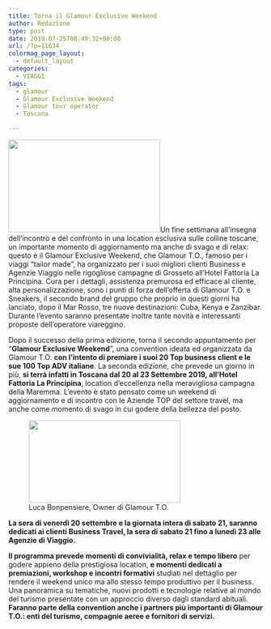 ```yaml
---
title: Torna il Glamour Exclusive Weekend
author: Redazione
type: post
date: 2019-07-25T08:49:32+00:00
url: /?p=11634
colormag_page_layout:
  - default_layout
categories:
  - VIAGGI
tags:
  - glamour
  - Glamour Exclusive Weekend
  - Glamour tour operator
  - Toscana

---
```

<img decoding="async" loading="lazy" class="alignleft size-medium wp-image-9779" src="https://progressonline.it/wp-content/uploads/2018/10/glamour-logo-2-300x183.jpg" alt="" width="300" height="183" />Un fine settimana all’insegna dell’incontro e del confronto in una location esclusiva sulle colline toscane, un importante momento di aggiornamento ma anche di svago e di relax: questo è il Glamour Exclusive Weekend, che Glamour T.O., famoso per i viaggi “tailor made”, ha organizzato per i suoi migliori clienti Business e Agenzie Viaggio nelle rigogliose campagne di Grosseto all’Hotel Fattoria La Principina. Cura per i dettagli, assistenza premurosa ed efficace al cliente, alta personalizzazione, sono i punti di forza dell’offerta di Glamour T.O. e Sneakers, il secondo brand del gruppo che proprio in questi giorni ha lanciato, dopo il Mar Rosso, tre nuove destinazioni: Cuba, Kenya e Zanzibar. Durante l’evento saranno presentate inoltre tante novità e interessanti proposte dell’operatore viareggino.

Dopo il successo della prima edizione, torna il secondo appuntamento per “**Glamour Exclusive Weekend**”, una convention ideata ed organizzata da Glamour T.O. **con l’intento di premiare i suoi 20 Top business client e le sue 100 Top ADV italiane**. La seconda edizione, che prevede un giorno in più, **si terrà infatti in Toscana dal 20 al 23 Settembre 2019, all’Hotel Fattoria La Principina**, location d’eccellenza nella meravigliosa campagna della Maremma. L’evento è stato pensato come un weekend di aggiornamento e di incontro con le Aziende TOP del settore travel, ma anche come momento di svago in cui godere della bellezza del posto.

<figure id="attachment_9721" aria-describedby="caption-attachment-9721" style="width: 300px" class="wp-caption alignright"><img decoding="async" loading="lazy" class="size-medium wp-image-9721" src="https://progressonline.it/wp-content/uploads/2018/09/9780-300x163.jpg" alt="" width="300" height="163" /><figcaption id="caption-attachment-9721" class="wp-caption-text">Luca Bonpensiere, Owner di Glamour T.O.</figcaption></figure>

**La sera di venerdì 20 settembre e la giornata intera di sabato 21, saranno dedicati ai clienti Business Travel, la sera di sabato 21 fino a lunedì 23 alle Agenzie di Viaggio.**

**Il programma prevede momenti di convivialità, relax e tempo libero** per godere appieno della prestigiosa location, **e momenti dedicati a premiazioni, workshop e incontri formativi** studiati nel dettaglio per rendere il weekend unico ma allo stesso tempo produttivo per il business. Una panoramica su tematiche, nuovi prodotti e tecnologie relative al mondo del turismo presentate con un approccio diverso dagli standard abituali. **Faranno parte della convention anche i partners più importanti di Glamour T.O.: enti del turismo, compagnie aeree e fornitori di servizi.**
